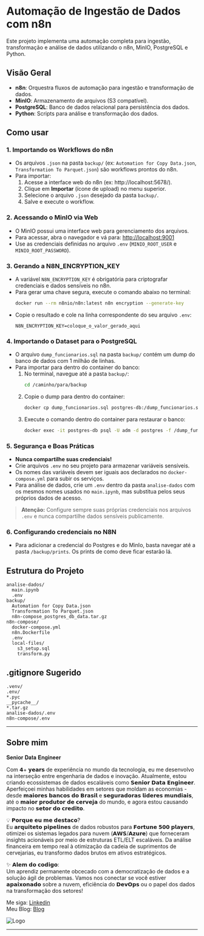 # Automação de Ingestão de Dados com n8n

Este projeto implementa uma automação completa para ingestão, transformação e análise de dados utilizando o n8n, MinIO, PostgreSQL e Python.

## Visão Geral
- **n8n**: Orquestra fluxos de automação para ingestão e transformação de dados.
- **MinIO**: Armazenamento de arquivos (S3 compatível).
- **PostgreSQL**: Banco de dados relacional para persistência dos dados.
- **Python**: Scripts para análise e transformação dos dados.

## Como usar

### 1. Importando os Workflows do n8n
- Os arquivos `.json` na pasta `backup/` (ex: `Automation for Copy Data.json`, `Transformation To Parquet.json`) são workflows prontos do n8n.
- Para importar:
  1. Acesse a interface web do n8n (ex: http://localhost:5678/).
  2. Clique em **Importar** (ícone de upload) no menu superior.
  3. Selecione o arquivo `.json` desejado da pasta `backup/`.
  4. Salve e execute o workflow.

### 2. Acessando o MinIO via Web
- O MinIO possui uma interface web para gerenciamento dos arquivos.
- Para acessar, abra o navegador e vá para: [http://localhost:9001](http://localhost:9001)
- Use as credenciais definidas no arquivo `.env` (`MINIO_ROOT_USER` e `MINIO_ROOT_PASSWORD`).

### 3. Gerando a N8N_ENCRYPTION_KEY
- A variável `N8N_ENCRYPTION_KEY` é obrigatória para criptografar credenciais e dados sensíveis no n8n.
- Para gerar uma chave segura, execute o comando abaixo no terminal:
  ```bash
  docker run --rm n8nio/n8n:latest n8n encryption --generate-key
  ```
- Copie o resultado e cole na linha correspondente do seu arquivo `.env`:
  ```env
  N8N_ENCRYPTION_KEY=coloque_o_valor_gerado_aqui
  ```

### 4. Importando o Dataset para o PostgreSQL
- O arquivo `dump_funcionarios.sql` na pasta `backup/` contém um dump do banco de dados com 1 milhão de linhas.
- Para importar para dentro do container do banco:
  1. No terminal, navegue até a pasta `backup/`:
     ```bash
     cd /caminho/para/backup
     ```
  2. Copie o dump para dentro do container:
     ```bash
     docker cp dump_funcionarios.sql postgres-db:/dump_funcionarios.sql
     ```
  3. Execute o comando dentro do container para restaurar o banco:
     ```bash
     docker exec -it postgres-db psql -U adm -d postgres -f /dump_funcionarios.sql
     ```

### 5. Segurança e Boas Práticas
- **Nunca compartilhe suas credenciais!**
- Crie arquivos `.env` no seu projeto para armazenar variáveis sensíveis.
- Os nomes das variáveis devem ser iguais aos declarados no `docker-compose.yml` para subir os serviços.
- Para análise de dados, crie um `.env` dentro da pasta `analise-dados` com os mesmos nomes usados no `main.ipynb`, mas substitua pelos seus próprios dados de acesso.

> **Atenção:** Configure sempre suas próprias credenciais nos arquivos `.env` e nunca compartilhe dados sensíveis publicamente.

### 6. Configurando credenciais no N8N
- Para adicionar a credencial do Postgres e do MinIo, basta navegar até a pasta `/backup/prints`. Os prints de como deve ficar estarão lá.

## Estrutura do Projeto
```
analise-dados/
  main.ipynb
  .env
backup/
  Automation for Copy Data.json
  Transformation To Parquet.json
  n8n-compose_postgres_db_data.tar.gz
n8n-compose/
  docker-compose.yml
  n8n.Dockerfile
  .env
  local-files/
    s3_setup.sql
    transform.py
```

## .gitignore Sugerido
```
.venv/
.env/
*.pyc
__pycache__/
*.tar.gz
analise-dados/.env
n8n-compose/.env
```
---
## Sobre mim
𝐒𝐞𝐧𝐢𝐨𝐫 𝐃𝐚𝐭𝐚 𝐄𝐧𝐠𝐢𝐧𝐞𝐞𝐫

Com 𝟰+ 𝘆𝗲𝗮𝗿𝘀 de experiência no mundo da tecnologia, eu me desenvolvo na interseção entre engenharia de dados e inovação. Atualmente, estou criando ecossistemas de dados escaláveis como 𝗦𝗲𝗻𝗶𝗼𝗿 𝗗𝗮𝘁𝗮 𝗘𝗻𝗴𝗶𝗻𝗲𝗲𝗿. Aperfeiçoei minhas habilidades em setores que moldam as economias - desde 𝗺𝗮𝗶𝗼𝗿𝗲𝘀 𝗯𝗮𝗻𝗰𝗼𝘀 𝗱𝗼 𝗕𝗿𝗮𝘀𝗶𝗹 e 𝘀𝗲𝗴𝘂𝗿𝗮𝗱𝗼𝗿𝗮𝘀 𝗹𝗶𝗱𝗲𝗿𝗲𝘀 𝗺𝘂𝗻𝗱𝗶𝗮𝗶𝘀, até o 𝗺𝗮𝗶𝗼𝗿 𝗽𝗿𝗼𝗱𝘂𝘁𝗼𝗿 𝗱𝗲 𝗰𝗲𝗿𝘃𝗲𝗷𝗮 do mundo, e agora estou causando impacto no 𝘀𝗲𝘁𝗼𝗿 𝗱𝗼 𝗰𝗿𝗲𝗱𝗶𝘁𝗼. 

💡 𝗣𝗼𝗿𝗾𝘂𝗲 𝗲𝘂 𝗺𝗲 𝗱𝗲𝘀𝘁𝗮𝗰𝗼? \
Eu 𝗮𝗿𝗾𝘂𝗶𝘁𝗲𝘁𝗼 𝗽𝗶𝗽𝗲𝗹𝗶𝗻𝗲𝘀 de dados robustos para 𝗙𝗼𝗿𝘁𝘂𝗻𝗲 𝟱𝟬𝟬 𝗽𝗹𝗮𝘆𝗲𝗿𝘀, otimizei os sistemas legados para nuvem (𝗔𝗪𝗦/𝗔𝘇𝘂𝗿𝗲) que forneceram insights acionáveis por meio de estruturas ETL/ELT escaláveis. Da análise financeira em tempo real à otimização da cadeia de suprimentos de cervejarias, eu transformo dados brutos em ativos estratégicos. 

✨ 𝗔𝗹𝗲𝗺 𝗱𝗼 𝗰𝗼𝗱𝗶𝗴𝗼: \
Um aprendiz permanente obcecado com a democratização de dados e a solução ágil de problemas. Vamos nos conectar se você estiver 𝗮𝗽𝗮𝗶𝘅𝗼𝗻𝗮𝗱𝗼 sobre a nuvem, eficiência do 𝗗𝗲𝘃𝗢𝗽𝘀 ou o papel dos dados na transformação dos setores!

Me siga: [Linkedin](https://www.linkedin.com/in/marllonzuc/) \
Meu Blog: [Blog](https://datatrends.me/)


![Logo](https://media.licdn.com/dms/image/v2/D4D03AQEFlFTNmApBhQ/profile-displayphoto-shrink_800_800/B4DZbt9iTrHsAc-/0/1747749054334?e=1753315200&v=beta&t=VfBvrDxLmoAYccE0DW63MbSLz_ao9Xp_HQAfcyP7-og)

---
